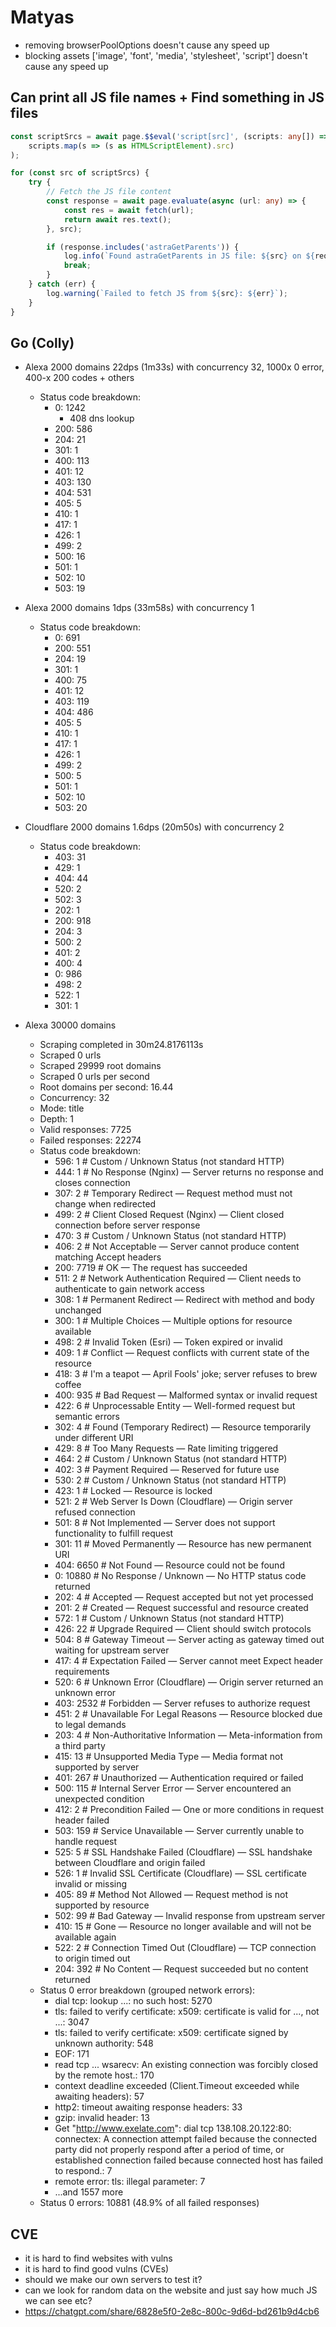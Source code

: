 
# Matyas
- removing browserPoolOptions doesn't cause any speed up
- blocking assets ['image', 'font', 'media', 'stylesheet', 'script'] doesn't cause any speed up

## Can print all JS file names + Find something in JS files

```ts
const scriptSrcs = await page.$$eval('script[src]', (scripts: any[]) =>
    scripts.map(s => (s as HTMLScriptElement).src)
);

for (const src of scriptSrcs) {
    try {
        // Fetch the JS file content
        const response = await page.evaluate(async (url: any) => {
            const res = await fetch(url);
            return await res.text();
        }, src);

        if (response.includes('astraGetParents')) {
            log.info(`Found astraGetParents in JS file: ${src} on ${request.url}`);
            break;
        }
    } catch (err) {
        log.warning(`Failed to fetch JS from ${src}: ${err}`);
    }
}
```

## Go (Colly)

- Alexa 2000 domains 22dps (1m33s) with concurrency 32, 1000x 0 error, 400-x 200 codes + others
    - Status code breakdown:
        - 0: 1242
            - 408 dns lookup
        - 200: 586
        - 204: 21
        - 301: 1
        - 400: 113
        - 401: 12
        - 403: 130
        - 404: 531
        - 405: 5
        - 410: 1
        - 417: 1
        - 426: 1
        - 499: 2
        - 500: 16
        - 501: 1
        - 502: 10
        - 503: 19
- Alexa 2000 domains 1dps (33m58s) with concurrency 1
    - Status code breakdown:
        - 0: 691
        - 200: 551
        - 204: 19
        - 301: 1
        - 400: 75
        - 401: 12
        - 403: 119
        - 404: 486
        - 405: 5
        - 410: 1
        - 417: 1
        - 426: 1
        - 499: 2
        - 500: 5
        - 501: 1
        - 502: 10
        - 503: 20
- Cloudflare 2000 domains 1.6dps (20m50s) with concurrency 2
    - Status code breakdown:
        - 403: 31
        - 429: 1
        - 404: 44
        - 520: 2
        - 502: 3
        - 202: 1
        - 200: 918
        - 204: 3
        - 500: 2
        - 401: 2
        - 400: 4
        - 0: 986
        - 498: 2
        - 522: 1
        - 301: 1

- Alexa 30000 domains
    - Scraping completed in 30m24.8176113s
    - Scraped 0 urls
    - Scraped 29999 root domains
    - Scraped 0 urls per second
    - Root domains per second: 16.44
    - Concurrency: 32
    - Mode: title
    - Depth: 1
    - Valid responses: 7725
    - Failed responses: 22274
    - Status code breakdown:
        - 596: 1  # Custom / Unknown Status (not standard HTTP)
        - 444: 1  # No Response (Nginx) — Server returns no response and closes connection
        - 307: 2  # Temporary Redirect — Request method must not change when redirected
        - 499: 2  # Client Closed Request (Nginx) — Client closed connection before server response
        - 470: 3  # Custom / Unknown Status (not standard HTTP)
        - 406: 2  # Not Acceptable — Server cannot produce content matching Accept headers
        - 200: 7719  # OK — The request has succeeded
        - 511: 2  # Network Authentication Required — Client needs to authenticate to gain network access
        - 308: 1  # Permanent Redirect — Redirect with method and body unchanged
        - 300: 1  # Multiple Choices — Multiple options for resource available
        - 498: 2  # Invalid Token (Esri) — Token expired or invalid
        - 409: 1  # Conflict — Request conflicts with current state of the resource
        - 418: 3  # I'm a teapot — April Fools' joke; server refuses to brew coffee
        - 400: 935  # Bad Request — Malformed syntax or invalid request
        - 422: 6  # Unprocessable Entity — Well-formed request but semantic errors
        - 302: 4  # Found (Temporary Redirect) — Resource temporarily under different URI
        - 429: 8  # Too Many Requests — Rate limiting triggered
        - 464: 2  # Custom / Unknown Status (not standard HTTP)
        - 402: 3  # Payment Required — Reserved for future use
        - 530: 2  # Custom / Unknown Status (not standard HTTP)
        - 423: 1  # Locked — Resource is locked
        - 521: 2  # Web Server Is Down (Cloudflare) — Origin server refused connection
        - 501: 8  # Not Implemented — Server does not support functionality to fulfill request
        - 301: 11  # Moved Permanently — Resource has new permanent URI
        - 404: 6650  # Not Found — Resource could not be found
        - 0: 10880  # No Response / Unknown — No HTTP status code returned
        - 202: 4  # Accepted — Request accepted but not yet processed
        - 201: 2  # Created — Request successful and resource created
        - 572: 1  # Custom / Unknown Status (not standard HTTP)
        - 426: 22  # Upgrade Required — Client should switch protocols
        - 504: 8  # Gateway Timeout — Server acting as gateway timed out waiting for upstream server
        - 417: 4  # Expectation Failed — Server cannot meet Expect header requirements
        - 520: 6  # Unknown Error (Cloudflare) — Origin server returned an unknown error
        - 403: 2532  # Forbidden — Server refuses to authorize request
        - 451: 2  # Unavailable For Legal Reasons — Resource blocked due to legal demands
        - 203: 4  # Non-Authoritative Information — Meta-information from a third party
        - 415: 13  # Unsupported Media Type — Media format not supported by server
        - 401: 267  # Unauthorized — Authentication required or failed
        - 500: 115  # Internal Server Error — Server encountered an unexpected condition
        - 412: 2  # Precondition Failed — One or more conditions in request header failed
        - 503: 159  # Service Unavailable — Server currently unable to handle request
        - 525: 5  # SSL Handshake Failed (Cloudflare) — SSL handshake between Cloudflare and origin failed
        - 526: 1  # Invalid SSL Certificate (Cloudflare) — SSL certificate invalid or missing
        - 405: 89  # Method Not Allowed — Request method is not supported by resource
        - 502: 99  # Bad Gateway — Invalid response from upstream server
        - 410: 15  # Gone — Resource no longer available and will not be available again
        - 522: 2  # Connection Timed Out (Cloudflare) — TCP connection to origin timed out
        - 204: 392  # No Content — Request succeeded but no content returned
    - Status 0 error breakdown (grouped network errors):
        - dial tcp: lookup ...: no such host: 5270
        - tls: failed to verify certificate: x509: certificate is valid for ..., not ...: 3047
        - tls: failed to verify certificate: x509: certificate signed by unknown authority: 548
        - EOF: 171
        - read tcp ... wsarecv: An existing connection was forcibly closed by the remote host.: 170
        - context deadline exceeded (Client.Timeout exceeded while awaiting headers): 57
        - http2: timeout awaiting response headers: 33
        - gzip: invalid header: 13
        - Get "http://www.exelate.com": dial tcp 138.108.20.122:80: connectex: A connection attempt failed because the connected party did not properly respond after a period of time, or established connection failed because connected host has failed to respond.: 7
        - remote error: tls: illegal parameter: 7
        - ...and 1557 more
    - Status 0 errors: 10881 (48.9% of all failed responses)

## CVE 
 - it is hard to find websites with vulns
 - it is hard to find good vulns (CVEs)
 - should we make our own servers to test it?
 - can we look for random data on the website and just say how much JS we can see etc?
 - https://chatgpt.com/share/6828e5f0-2e8c-800c-9d6d-bd261b9d4cb6